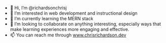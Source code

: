 - 👋 Hi, I’m @richardsonchrisj
- 👀 I’m interested in web development and instructional design
- 🌱 I’m currently learning the MERN stack
- 💞️ I’m looking to collaborate on anything interesting, especially ways that make learning experiences more engaging and effective.
- 📫 You can reach me through www.chrisrichardson.dev

<!---
richardsonchrisj/richardsonchrisj is a ✨ special ✨ repository because its `README.md` (this file) appears on your GitHub profile.
You can click the Preview link to take a look at your changes.
--->
